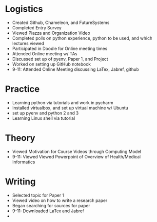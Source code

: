   
# Logistics
  
* Created Github, Chameleon, and FutureSystems
* Completed Entry Survey     
* Viewed Piazza and Organization Video
* Completed polls on python experience, python to be used, and which lectures viewed
* Participated in Doodle for Online meeting times
* Attended Online meeting w/ TAs
* Discussed set up of pyenv, Paper 1, and Project
* Worked on setting up GitHub notebook
* 9-11: Attended Online Meeting discussing LaTex, Jabref, github
  
# Practice

* Learning python via tutorials and work in pycharm
* Installed virtualbox, and set up virtual machine w/ Ubuntu
* set up pyenv and python 2 and 3
* Learning Linux shell via tutorial
  
# Theory

* Viewed Motivation for Course Videos through Computing Model
* 9-11: Viewed Viewed Powerpoint of Overview of Health/Medical Informatics
  
# Writing
  
* Selected topic for Paper 1
* Viewed video on how to write a research paper
* Began searching for sources for paper
* 9-11: Downloaded LaTex and Jabref
* 
  
